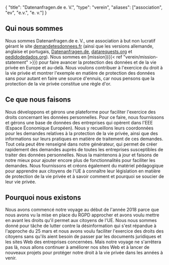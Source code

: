 {
    "title": "Datenanfragen.de e. V.",
    "type": "verein",
    "aliases": ["association", "ev", "e.v.", "e. v."]
}

## Qui nous sommes

Nous sommes Datenanfragen.de e.&thinsp;V., une association à but non lucratif gérant le site [demandetesdonnees.fr](https://www.demandetesdonnees.fr) (ainsi que les versions allemande, anglaise et portugais, [Datenanfragen.de](https://www.datenanfragen.de), [datarequests.org](https://www.datarequests.org) et [pedidodedados.org](https://www.pedidodedados.org/)). Nous sommes en [mission]({{< ref "verein/mission-statement" >}}) pour faire avancer la protection des données et de la vie privée en Europe et au-delà. Nous voulons contribuer à l'exercice du droit à la vie privée et montrer l'exemple en matière de protection des données sans pour autant en faire une source d'ennuis, car nous pensons que la protection de la vie privée constitue une règle d'or.

## Ce que nous faisons

Nous développons et gérons une plateforme pour faciliter l'exercice des droits concernant les données personnelles. Pour ce faire, nous fournissons et gérons une base de données des entreprises qui opèrent dans l'EEE (Espace Économique Européen). Nous y recueillons leurs coordonnées pour les demandes relatives à la protection de la vie privée, ainsi que des informations sur leurs pratiques en matière de traitement de ces demandes. Tout cela peut être renseigné dans notre générateur, qui permet de créer rapidement des demandes auprès de toutes les entreprises susceptibles de traiter des données personnelles. Nous la maintenons à jour et faisons de notre mieux pour ajouter encore plus de fonctionnalités pour faciliter les demandes. Nous fournissons et créons également du matériel pédagogique pour apprendre aux citoyens de l'UE à connaître leur législation en matière de protection de la vie privée et à savoir comment et pourquoi se soucier de leur vie privée.

## Pourquoi nous existons

Nous avons commencé notre voyage au début de l'année 2018 parce que nous avons vu la mise en place du RGPD approcher et avons voulu mettre en avant les droits qu'il permet aux citoyens de l'UE. Nous nous sommes donné pour tâche de lutter contre la désinformation qui s'est répandue à l'approche du 25 mars et nous avons voulu faciliter l'exercice des droits des citoyens sans qu'ils aient besoin de passer par les documents juridiques et les sites Web des entreprises concernées. Mais notre voyage ne s'arrêtera pas là, nous allons continuer à améliorer nos sites Web et à lancer de nouveaux projets pour protéger notre droit à la vie privée dans les années à venir.
